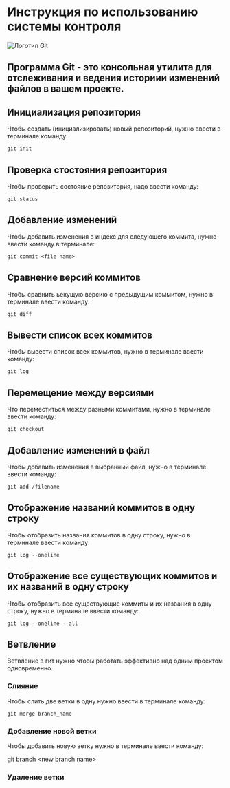 # **Инструкция по использованию системы контроля** 

![Логотип Git](logo.png)

## Программа Git - это консольная утилита для отслеживания и ведения историии изменений файлов в вашем проекте.

## Инициализация репозитория

Чтобы создать (инициализировать) новый репозиторий, нужно ввести в терминале команду:

    git init

## Проверка стостояния репозитория

Чтобы проверить состояние репозитория, надо ввести команду:

    git status

## Добавление изменений

Чтобы добавить изменения в индекс для следующего коммита, нужно ввести команду в терминале:

    git commit <file name>

## Сравнение версий коммитов

Чтобы сравнить ьекущую версию с предыдущим коммитом, нужно в терминале ввести команду:

    git diff

## Вывести список всех коммитов

Чтобы вывести список всех коммитов, нужно в терминале ввести команду:

    git log

## Перемещение между версиями

Что переместиться между разными коммитами, нужно в терминале ввести команду:

    git checkout

## Добавление изменений в файл

Чтобы добавить изменения в выбранный файл, нужно в терминале ввести команду:

    git add /filename

## Отображение названий коммитов в одну строку

Чтобы отобразить названия коммитов в одну строку, нужно в терминале ввести команду:

    git log --oneline

## Отображение все существующих коммитов и их названий в одну строку

Чтобы отобразить все существующие коммиты и их названия в одну строку, нужно в терминале ввести команду:

    git log --oneline --all

## Ветвление

Ветвление в гит нужно чтобы работать эффективно над одним проектом одновременно.


### Слияние

Чтобы слить две ветки в одну нужно ввести в терминале команду:

    git merge branch_name

### Добавление новой ветки

Чтобы добавить новую ветку нужно в терминале ввести команду:

git branch \<new branch name>

### Удаление ветки